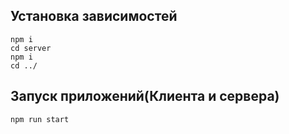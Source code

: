 ## **Установка зависимостей**

```
npm i
cd server
npm i
cd ../
```

## Запуск приложений(Клиента и сервера)

```
npm run start
```